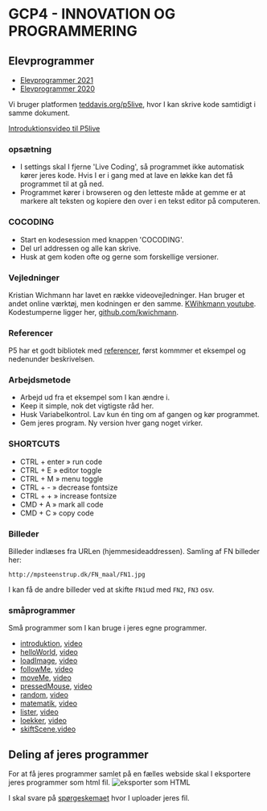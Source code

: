 # GCP4 - INNOVATION OG PROGRAMMERING

## Elevprogrammer
* [Elevprogrammer 2021](https://ponye.dk/gcp4Inno2021/)
* [Elevprogrammer 2020](https://mpsteenstrup.github.io/GCP4/elevprogrammer2020/)


Vi bruger platformen [teddavis.org/p5live](https://teddavis.org/p5live), hvor I kan skrive kode samtidigt i samme dokument.


[Introduktionsvideo til P5live](https://youtu.be/2UyLpdzFQM0?list=PL7kocC-_L74Kbk81pkcXVTG4w8X1syzqR)

### opsætning
* I settings skal I fjerne 'Live Coding', så programmet ikke automatisk kører jeres kode. Hvis I er i gang med at lave en løkke kan det få programmet til at gå ned.
* Programmet kører i browseren og den letteste måde at gemme er at markere alt teksten og kopiere den over i en tekst editor på computeren.

### COCODING
* Start en kodesession med knappen 'COCODING'.
* Del url addressen og alle kan skrive.
* Husk at gem koden ofte og gerne som forskellige versioner.

### Vejledninger
Kristian Wichmann har lavet en række videovejledninger. Han bruger et andet online værktøj, men kodningen er den samme. [KWihkmann youtube](https://www.youtube.com/channel/UCRSqTiVe7Rho95hNtd3hJBQ/videos). Kodestumperne ligger her, [github.com/kwichmann](https://github.com/kwichmann/Kreativ-Kodning).

### Referencer
P5 har et godt bibliotek med [referencer](https://p5js.org/reference/), først kommmer et eksempel og nedenunder beskrivelsen.

### Arbejdsmetode
* Arbejd ud fra et eksempel som I kan ændre i.
* Keep it simple, nok det vigtigste råd her.
* Husk Variabelkontrol. Lav kun én ting om af gangen og kør programmet.
* Gem jeres program. Ny version hver gang noget virker.

### SHORTCUTS
* CTRL + enter » run code
* CTRL + E » editor toggle
* CTRL + M » menu toggle
* CTRL + - » decrease fontsize
* CTRL + + » increase fontsize
* CMD  + A » mark all code
* CMD  + C » copy code


### Billeder
Billeder indlæses fra URLen (hjemmesideaddressen). Samling af FN billeder her:

 `http://mpsteenstrup.dk/FN_maal/FN1.jpg`

I kan få de andre billeder ved at skifte `FN1`ud med `FN2`, `FN3` osv.


### småprogrammer
Små programmer som I kan bruge i jeres egne programmer.

* [introduktion](programmer/introduktion.js), [video](https://youtu.be/2UyLpdzFQM0)
* [helloWorld](programmer/helloWorld.js), [video](https://youtu.be/n-HZZf-5TOg)
* [loadImage](programmer/loadImage.js), [video](https://youtu.be/W0agzwfQXPg)
* [followMe](programmer/followMe.js), [video](https://youtu.be/ayX7336Fsf0)
* [moveMe](programmer/moveMe.js), [video](https://youtu.be/_RCGfx-2K4w)
* [pressedMouse](programmer/pressedMouse.js), [video](https://youtu.be/AV-Nsb_RWaw)
* [random](programmer/random.js), [video](https://youtu.be/joHmvoPg-ho)
* [matematik](programmer/matematik.js),  [video](https://youtu.be/VVzZLOgQYD0)
* [lister](programmer/lister.js), [video](https://youtu.be/fODA4OegBoQ)
* [loekker](programmer/loekker.js), [video](https://youtu.be/Adri3AgWBA8)
* [skiftScene](programmer/skiftScene.js),[video](https://youtu.be/NLR-o1YDO0E)


## Deling af jeres programmer
For at få jeres programmer samlet på en fælles webside skal I eksportere jeres programmer som html fil.
![eksporter som HTML](eksportHtml.png)

I skal svare på  [spørgeskemaet](https://forms.gle/PyK55jAiecYS9cfx8) hvor I uploader jeres fil.
